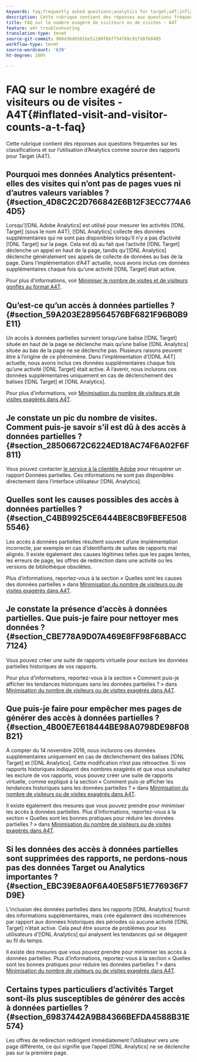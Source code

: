 ```yaml
---
keywords: faq;frequently asked questions;analytics for target;a4T;inflated;visit;visitor;partial hit;orphaned;orphan;partial-hit
description: Cette rubrique contient des réponses aux questions fréquentes sur les classifications et sur l’utilisation d’Analytics comme source des rapports pour Target (A4T).
title: FAQ sur le nombre exagéré de visiteurs ou de visites - A4T
feature: a4t troubleshooting
translation-type: tm+mt
source-git-commit: 968d36d65016e51290f6bf754f69c91fd8f68405
workflow-type: tm+mt
source-wordcount: '639'
ht-degree: 100%

---
```



# FAQ sur le nombre exagéré de visiteurs ou de visites - A4T{#inflated-visit-and-visitor-counts-a-t-faq}

Cette rubrique contient des réponses aux questions fréquentes sur les classifications et sur l’utilisation d’Analytics comme source des rapports pour Target (A4T).

## Pourquoi mes données Analytics présentent-elles des visites qui n’ont pas de pages vues ni d’autres valeurs variables ?{#section_4D8C2C2D766842E6B12F3ECC774A64D5}

Lorsqu’[!DNL Adobe Analytics] est utilisé pour mesurer les activités [!DNL Target] (sous le nom A4T), [!DNL Analytics] collecte des données supplémentaires qui ne sont pas disponibles lorsqu’il n’y a pas d’activité [!DNL Target] sur la page. Cela est dû au fait que l’activité [!DNL Target] déclenche un appel en haut de la page, tandis qu’[!DNL Analytics] déclenche généralement ses appels de collecte de données au bas de la page. Dans l’implémentation d’A4T actuelle, nous avons inclus ces données supplémentaires chaque fois qu’une activité [!DNL Target] était active.

Pour plus d’informations, voir [Minimiser le nombre de visites et de visiteurs gonflés au format A4T](/help/c-integrating-target-with-mac/a4t/c-a4t-troubleshooting/minimizing-inflated-visit-and-visitor-counts-a4t.md#concept_A515C2DE126E44B6AD97754C2C6D5235).

## Qu’est-ce qu’un accès à données partielles ?{#section_59A203E289564576BF6821F96B0B9E11}

Un accès à données partielles survient lorsqu’une balise [!DNL Target] située en haut de la page se déclenche mais qu’une balise [!DNL Analytics] située au bas de la page ne se déclenche pas. Plusieurs raisons peuvent être à l’origine de ce phénomène. Dans l’implémentation d’[!DNL A4T] actuelle, nous avons inclus ces données supplémentaires chaque fois qu’une activité [!DNL Target] était active. À l’avenir, nous inclurons ces données supplémentaires uniquement en cas de déclenchement des balises [!DNL Target] et [!DNL Analytics].

Pour plus d’informations, voir [Minimisation du nombre de visiteurs et de visites exagérés dans A4T](/help/c-integrating-target-with-mac/a4t/c-a4t-troubleshooting/minimizing-inflated-visit-and-visitor-counts-a4t.md#concept_A515C2DE126E44B6AD97754C2C6D5235).

## Je constate un pic du nombre de visites. Comment puis-je savoir s’il est dû à des accès à données partielles ? {#section_28506672C6224ED18AC74F6A02F6F811}

Vous pouvez contacter [le service à la clientèle Adobe](/help/cmp-resources-and-contact-information.md#reference_ACA3391A00EF467B87930A450050077C) pour récupérer un rapport Données partielles. Ces informations ne sont pas disponibles directement dans l’interface utilisateur [!DNL Analytics].

## Quelles sont les causes possibles des accès à données partielles ?{#section_C4BB9925CE6444BE8CB9FBEFE5085546}

Les accès à données partielles résultent souvent d’une implémentation incorrecte, par exemple en cas d’identifiants de suites de rapports mal alignés. Il existe également des causes légitimes telles que les pages lentes, les erreurs de page, les offres de redirection dans une activité ou les versions de bibliothèque obsolètes.

Plus d’informations, reportez-vous à la section « Quelles sont les causes des données partielles » dans [Minimisation du nombre de visiteurs ou de visites exagérés dans A4T](/help/c-integrating-target-with-mac/a4t/c-a4t-troubleshooting/minimizing-inflated-visit-and-visitor-counts-a4t.md#concept_A515C2DE126E44B6AD97754C2C6D5235).

## Je constate la présence d’accès à données partielles. Que puis-je faire pour nettoyer mes données ? {#section_CBE778A9D07A469E8FF98F68BACC7124}

Vous pouvez créer une suite de rapports virtuelle pour exclure les données partielles historiques de vos rapports.

Pour plus d’informations, reportez-vous à la section « Comment puis-je afficher les tendances historiques sans les données partielles ? » dans [Minimisation du nombre de visiteurs ou de visites exagérés dans A4T](/help/c-integrating-target-with-mac/a4t/c-a4t-troubleshooting/minimizing-inflated-visit-and-visitor-counts-a4t.md#concept_A515C2DE126E44B6AD97754C2C6D5235).

## Que puis-je faire pour empêcher mes pages de générer des accès à données partielles ?{#section_4B00E7E618444BE98A0798DE98F08B21}

À compter du 14 novembre 2016, nous inclurons ces données supplémentaires uniquement en cas de déclenchement des balises [!DNL Target] et [!DNL Analytics]. Cette modification n’est pas rétroactive. Si vos rapports historiques indiquent des nombres exagérés et que vous souhaitez les exclure de vos rapports, vous pouvez créer une suite de rapports virtuelle, comme expliqué à la section « Comment puis-je afficher les tendances historiques sans les données partielles ? » dans [Minimisation du nombre de visiteurs ou de visites exagérés dans A4T](/help/c-integrating-target-with-mac/a4t/c-a4t-troubleshooting/minimizing-inflated-visit-and-visitor-counts-a4t.md#concept_A515C2DE126E44B6AD97754C2C6D5235).

Il existe également des mesures que vous pouvez prendre pour minimiser les accès à données partielles. Plus d’informations, reportez-vous à la section « Quelles sont les bonnes pratiques pour réduire les données partielles ? » dans [Minimisation du nombre de visiteurs ou de visites exagérés dans A4T](/help/c-integrating-target-with-mac/a4t/c-a4t-troubleshooting/minimizing-inflated-visit-and-visitor-counts-a4t.md#concept_A515C2DE126E44B6AD97754C2C6D5235).

## Si les données des accès à données partielles sont supprimées des rapports, ne perdons-nous pas des données Target ou Analytics importantes ?{#section_EBC39E8A0F6A40E58F51E776936F7D9E}

L’inclusion des données partielles dans les rapports [!DNL Analytics] fournit des informations supplémentaires, mais crée également des incohérences par rapport aux données historiques des périodes où aucune activité [!DNL Target] n’était active. Cela peut être source de problèmes pour les utilisateurs d’[!DNL Analytics] qui analysent les tendances qui se dégagent au fil du temps.

Il existe des mesures que vous pouvez prendre pour minimiser les accès à données partielles. Plus d’informations, reportez-vous à la section « Quelles sont les bonnes pratiques pour réduire les données partielles ? » dans [Minimisation du nombre de visiteurs ou de visites exagérés dans A4T](/help/c-integrating-target-with-mac/a4t/c-a4t-troubleshooting/minimizing-inflated-visit-and-visitor-counts-a4t.md#concept_A515C2DE126E44B6AD97754C2C6D5235).

## Certains types particuliers d’activités Target sont-ils plus susceptibles de générer des accès à données partielles ?{#section_69837442A9B84366BEFDA4588B31E574}

Les offres de redirection redirigent immédiatement l’utilisateur vers une page différente, ce qui signifie que l’appel [!DNL Analytics] ne se déclenche pas sur la première page.
